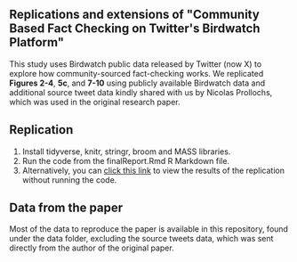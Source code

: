 
## Replications and extensions of "Community Based Fact Checking on Twitter's Birdwatch Platform"

This study uses Birdwatch public data released by Twitter (now X) to explore how community-sourced fact-checking works. We replicated **Figures 2-4**, **5c**, and **7-10** using publicly available Birdwatch data and additional source tweet data kindly shared with us by Nicolas Prollochs, which was used in the original research paper.

## Replication
1. Install tidyverse, knitr, stringr, broom and MASS libraries.
2. Run the code from the finalReport.Rmd R Markdown file.
3. Alternatively, you can [click this link](https://rawcdn.githack.com/msr-ds3/community-notes-2025-group-2/cc911265fa6cfb350b09bd37410ff85f0ad04611/final_report.html) to view the results of the replication without running the code. 
 
## Data from the paper 

Most of the data to reproduce the  paper is available in this repository, found under the data folder, excluding the source tweets data, which was sent directly from the author of the original paper. 

